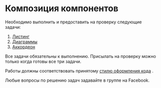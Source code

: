 Композиция компонентов
===

Необходимо выполнить и предоставить на проверку следующие задачи:

1. [Листинг](./listing/)
1. [Диаграммы](./chart/)
1. [Аккордеон](./accordion/)

Все задачи обязательны к выполнению. Присылать на проверку можно только когда готовы все три задачи.

Работы должны соответствовать принятому [стилю оформления кода](https://github.com/netology-code/codestyle) .

Любые вопросы по решению задач задавайте в группе на Facebook.
